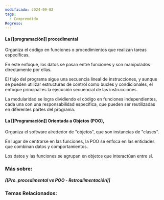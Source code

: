 ```yaml
---
modificado: 2024-09-02
tags:
  - Comprendido
Regreso:
---
```

#### **La [[programación]] procedimental** 
Organiza el código en funciones o procedimientos que realizan tareas específicas.

En este enfoque, los datos se pasan entre funciones y son manipulados directamente por ellas. 

El flujo del programa sigue una secuencia lineal de instrucciones, y aunque se pueden utilizar estructuras de control como bucles y condicionales, el enfoque principal es la ejecución secuencial de las instrucciones.

La modularidad se logra dividiendo el código en funciones independientes, cada una con una responsabilidad específica, que pueden ser reutilizadas en diferentes partes del programa.

#### **La [[Programación]] Orientada a Objetos (POO)**,
Organiza el software alrededor de "objetos", que son instancias de "clases". 

En lugar de centrarse en las funciones, la POO se enfoca en las entidades que combinan datos y comportamientos.

Los datos y las funciones se agrupan en objetos que interactúan entre sí. 

### Más sobre: 
##### [[Pro. procedimental vs POO - Retroalimentación]]

### Temas Relacionados:
